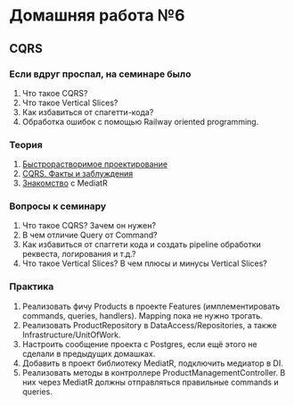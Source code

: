 # Домашняя работа №6

## CQRS 

### Если вдруг проспал, на семинаре было
1) Что такое CQRS? 
2) Что такое Vertical Slices?
3) Как избавиться от спагетти-кода?
4) Обработка ошибок с помощью Railway oriented programming.

### Теория
1. [Быстрорастворимое проектирование](https://habr.com/ru/companies/jugru/articles/447308/) 
2. [CQRS. Факты и заблуждения](https://habr.com/ru/articles/347908/)
3. [Знакомство](https://www.youtube.com/watch?v=ykC3Ty-3U7g&t) с MediatR

### Вопросы к семинару
1) Что такое CQRS? Зачем он нужен?
2) В чем отличие Query от Command?
3) Как избавиться от спаггети кода и создать pipeline обработки реквеста, логирования и т.д.?
4) Что такое Vertical Slices? В чем плюсы и минусы Vertical Slices?

### Практика
1) Реализовать фичу Products в проекте Features (имплементировать commands, queries, handlers). Mapping пока не нужно трогать.
2) Реализовать ProductRepository в DataAccess/Repositories, а также Infrastructure/UnitOfWork.
3) Настроить сообщение проекта с Postgres, если ещё этого не сделали в предыдущих домашках.
4) Добавить в проект библиотеку MediatR, подключить медиатор в DI.
5) Реализовать методы в контроллере ProductManagementController. В них через MediatR должны отправляться правильные commands и queries.